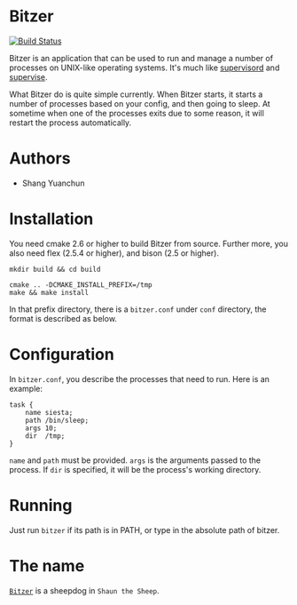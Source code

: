 # Bitzer

[![Build Status]][Travis CI]

Bitzer is an application that can be used to run and manage a number of processes on UNIX-like operating systems. It's much like [supervisord](http://supervisord.org/) and [supervise](http://cr.yp.to/daemontools/supervise.html).

What Bitzer do is quite simple currently. When Bitzer starts, it starts a number of processes based on your config, and then going to sleep. At sometime when one of the processes exits due to some reason, it will restart the process automatically.

Authors
=======

* Shang Yuanchun

Installation
============

You need cmake 2.6 or higher to build Bitzer from source. Further more, you also need flex (2.5.4 or higher), and bison (2.5 or higher).

```shell
mkdir build && cd build
```

```shell
cmake .. -DCMAKE_INSTALL_PREFIX=/tmp
make && make install
```

In that prefix directory, there is a `bitzer.conf` under `conf` directory, the format is described as below.

Configuration
=============

In `bitzer.conf`, you describe the processes that need to run. Here is an example:

```
task {
    name siesta;
    path /bin/sleep;
    args 10;
    dir  /tmp;
}
```

`name` and `path` must be provided. `args` is the arguments passed to the process. If `dir` is specified, it will be the process's working directory.

Running
=======

Just run `bitzer` if its path is in PATH, or type in the absolute path of bitzer.

The name
=======

[`Bitzer`](http://shaunthesheep.wikia.com/wiki/Bitzer) is a sheepdog in `Shaun the Sheep`.

[Build Status]: https://travis-ci.org/ideal/bitzer.svg?branch=master
[Travis CI]:    https://travis-ci.org/ideal/bitzer

